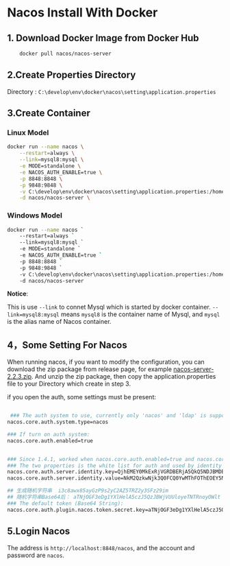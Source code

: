 # Nacos Install With Docker

## 1. Download Docker Image from Docker Hub

```bash
    docker pull nacos/nacos-server
```

## 2.Create Properties Directory

Directory : `C:\develop\env\docker\nacos\setting\application.properties`

## 3.Create Container

### Linux Model

```bash
docker run --name nacos \
    --restart=always \
    --link=mysql8:mysql \
    -e MODE=standalone \
    -e NACOS_AUTH_ENABLE=true \
    -p 8848:8848 \
    -p 9848:9848 \
    -v C:\develop\env\docker\nacos\setting\application.properties:/home/nacos/conf/application.properties \
    -d nacos/nacos-server \
```

### Windows Model

```bash
docker run --name nacos `
    --restart=always `
    --link=mysql8:mysql `
    -e MODE=standalone `
    -e NACOS_AUTH_ENABLE=true `
    -p 8848:8848 `
    -p 9848:9848 `
    -v C:\develop\env\docker\nacos\setting\application.properties:/home/nacos/conf/application.properties `
    -d nacos/nacos-server
```

**Notice**:

This is use `--link` to connet Mysql which is started by docker container. `--link=mysql8:mysql` means `mysql8` is the container name of Mysql, and `mysql` is the alias name of Nacos container.

## 4，Some Setting For Nacos

 When running nacos, if you want to modify the configuration, you can download the zip package from release page, for example [nacos-server-2.2.3.zip](https://github.com/alibaba/nacos/releases/tag/2.2.3). And unzip the zip package, then copy the application.properties file to your Directory which create in step 3.

 if you open the auth, some settings must be present:

```bash

 ### The auth system to use, currently only 'nacos' and 'ldap' is supported:
nacos.core.auth.system.type=nacos

### If turn on auth system:
nacos.core.auth.enabled=true


### Since 1.4.1, worked when nacos.core.auth.enabled=true and nacos.core.auth.enable.userAgentAuthWhite=false.
### The two properties is the white list for auth and used by identity the request from other server.
nacos.core.auth.server.identity.key=QjhEMEY0MkExRjVGRDBERjA5QkQ5NDJBMDEzMjIzMEI=
nacos.core.auth.server.identity.value=NkM2QzkwNjk3Q0FCQ0YwMThFOThEOEY5NDBEMzNDODI=

## 生成随机字符串  i3c8awx85ayGzP9s2yC2AZ5TRZ2y3SFz29im
## 随机字符串Base64后： aTNjOGF3eDg1YXlHelA5czJ5QzJBWjVUUloyeTNTRnoyOWlt
### The default token (Base64 String):
nacos.core.auth.plugin.nacos.token.secret.key=aTNjOGF3eDg1YXlHelA5czJ5QzJBWjVUUloyeTNTRnoyOWlt

```

## 5.Login Nacos

The address is `http://localhost:8848/nacos`, and the account and password are `nacos`.
